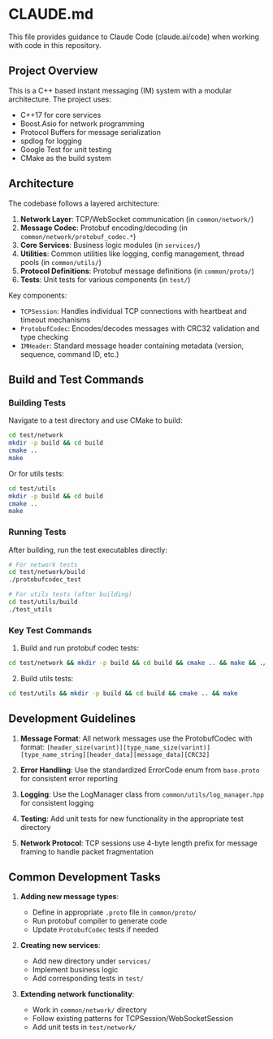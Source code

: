 # CLAUDE.md

This file provides guidance to Claude Code (claude.ai/code) when working with code in this repository.

## Project Overview

This is a C++ based instant messaging (IM) system with a modular architecture. The project uses:
- C++17 for core services
- Boost.Asio for network programming
- Protocol Buffers for message serialization
- spdlog for logging
- Google Test for unit testing
- CMake as the build system

## Architecture

The codebase follows a layered architecture:
1. **Network Layer**: TCP/WebSocket communication (in `common/network/`)
2. **Message Codec**: Protobuf encoding/decoding (in `common/network/protobuf_codec.*`)
3. **Core Services**: Business logic modules (in `services/`)
4. **Utilities**: Common utilities like logging, config management, thread pools (in `common/utils/`)
5. **Protocol Definitions**: Protobuf message definitions (in `common/proto/`)
6. **Tests**: Unit tests for various components (in `test/`)

Key components:
- `TCPSession`: Handles individual TCP connections with heartbeat and timeout mechanisms
- `ProtobufCodec`: Encodes/decodes messages with CRC32 validation and type checking
- `IMHeader`: Standard message header containing metadata (version, sequence, command ID, etc.)

## Build and Test Commands

### Building Tests

Navigate to a test directory and use CMake to build:

```bash
cd test/network
mkdir -p build && cd build
cmake ..
make
```

Or for utils tests:
```bash
cd test/utils
mkdir -p build && cd build
cmake ..
make
```

### Running Tests

After building, run the test executables directly:
```bash
# For network tests
cd test/network/build
./protobufcodec_test

# For utils tests (after building)
cd test/utils/build
./test_utils
```

### Key Test Commands

1. Build and run protobuf codec tests:
```bash
cd test/network && mkdir -p build && cd build && cmake .. && make && ./protobufcodec_test
```

2. Build utils tests:
```bash
cd test/utils && mkdir -p build && cd build && cmake .. && make
```

## Development Guidelines

1. **Message Format**: All network messages use the ProtobufCodec with format:
   `[header_size(varint)][type_name_size(varint)][type_name_string][header_data][message_data][CRC32]`

2. **Error Handling**: Use the standardized ErrorCode enum from `base.proto` for consistent error reporting

3. **Logging**: Use the LogManager class from `common/utils/log_manager.hpp` for consistent logging

4. **Testing**: Add unit tests for new functionality in the appropriate test directory

5. **Network Protocol**: TCP sessions use 4-byte length prefix for message framing to handle packet fragmentation

## Common Development Tasks

1. **Adding new message types**: 
   - Define in appropriate `.proto` file in `common/proto/`
   - Run protobuf compiler to generate code
   - Update `ProtobufCodec` tests if needed

2. **Creating new services**:
   - Add new directory under `services/`
   - Implement business logic
   - Add corresponding tests in `test/`

3. **Extending network functionality**:
   - Work in `common/network/` directory
   - Follow existing patterns for TCPSession/WebSocketSession
   - Add unit tests in `test/network/`